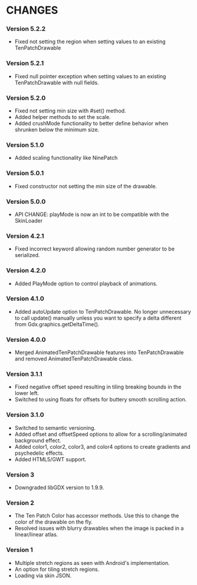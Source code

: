 # CHANGES #

### Version 5.2.2 ###

* Fixed not setting the region when setting values to an existing TenPatchDrawable

### Version 5.2.1 ###

* Fixed null pointer exception when setting values to an existing TenPatchDrawable with null fields.

### Version 5.2.0 ###

* Fixed not setting min size with #set() method.
* Added helper methods to set the scale.
* Added crushMode functionality to better define behavior when shrunken below the minimum size. 

### Version 5.1.0 ###

* Added scaling functionality like NinePatch

### Version 5.0.1 ###

* Fixed constructor not setting the min size of the drawable.

### Version 5.0.0 ###

* API CHANGE: playMode is now an int to be compatible with the SkinLoader

### Version 4.2.1 ###

* Fixed incorrect keyword allowing random number generator to be serialized.

### Version 4.2.0 ###

* Added PlayMode option to control playback of animations.

### Version 4.1.0 ###

* Added autoUpdate option to TenPatchDrawable. No longer unnecessary to call update() manually unless you want to specify a delta different from Gdx.graphics.getDeltaTime().

### Version 4.0.0 ###

* Merged AnimatedTenPatchDrawable features into TenPatchDrawable and removed AnimatedTenPatchDrawable class.

### Version 3.1.1 ###

* Fixed negative offset speed resulting in tiling breaking bounds in the lower left.
* Switched to using floats for offsets for buttery smooth scrolling action.

### Version 3.1.0 ###

* Switched to semantic versioning.
* Added offset and offsetSpeed options to allow for a scrolling/animated background effect.
* Added color1, color2, color3, and color4 options to create gradients and psychedelic effects.
* Added HTML5/GWT support.

### Version 3 ###

* Downgraded libGDX version to 1.9.9.

### Version 2 ###

* The Ten Patch Color has accessor methods. Use this to change the color of the drawable on the fly.
* Resolved issues with blurry drawables when the image is packed in a linear/linear atlas.

### Version 1 ###

* Multiple stretch regions as seen with Android's implementation.
* An option for tiling stretch regions.
* Loading via skin JSON.